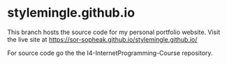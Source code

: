# stylemingle.github.io

This branch hosts the source code for my personal portfolio website. 
Visit the live site at https://sor-sopheak.github.io/stylemingle.github.io/

For source code go the the I4-InternetProgramming-Course repository.
